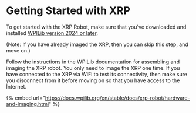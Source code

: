 # Getting Started with XRP

To get started with the XRP Robot, make sure that you've downloaded and installed [WPILib version 2024 or later](../../getting-started/frc-wpilib.md).

(Note: If you have already imaged the XRP, then you can skip this step, and move on.)

Follow the instructions in the WPILib documentation for assembling and imaging the XRP robot.  You only need to image the XRP one time.  If you have connected to the XRP via WiFi to test its connectivity, then make sure you disconnect from it before moving on so that you have access to the Internet.

{% embed url="https://docs.wpilib.org/en/stable/docs/xrp-robot/hardware-and-imaging.html" %}
